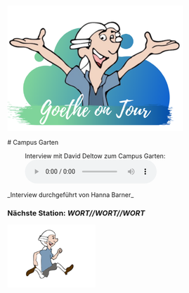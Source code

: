 <p class="aligncenter">
    <img src="Logo.png" alt="centered image" width="400" />
</p>
# Campus Garten
<figure>
    <figcaption>Interview mit David Deltow zum Campus Garten:</figcaption>
    <audio
        controls
        src="CampusGarten.mp3">
            Your browser does not support the
            <code>audio</code> element.
    </audio>
</figure>
_Interview durchgeführt von Hanna Barner_

### Nächste Station: _WORT//WORT//WORT_   
<img src="Pose2.svg" width="200">
